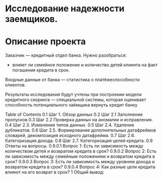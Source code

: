 # Исследование надежности заемщиков.

# **Описание проекта**


Заказчик — кредитный отдел банка. Нужно разобраться:

* влияет ли семейное положение и количество детей клиента на факт погашения кредита в срок. 

Входные данные от банка — статистика о платёжеспособности клиентов.

Результаты исследования будут учтены при построении модели кредитного скоринга — специальной системы, которая оценивает способность потенциального заёмщика вернуть кредит банку

Table of Contents
0.1  Шаг 1. Обзор данных
0.2  Шаг 2.1 Заполнение пропусков
0.3  Шаг 2.2 Проверка данных на аномалии и исправления.
0.4  Шаг 2.3. Изменение типов данных.
0.5  Шаг 2.4. Удаление дубликатов.
0.6  Шаг 2.5. Формирование дополнительных датафреймов словарей, декомпозиция исходного датафрейма.
0.7  Шаг 2.6. Категоризация дохода.
0.8  Шаг 2.7. Категоризация целей кредита.
0.9  Ответы на вопросы.
0.9.0.1  Вопрос 1: Есть ли зависимость между количеством детей и возвратом кредита в срок?
0.9.0.2  Вопрос 2: Есть ли зависимость между семейным положением и возвратом кредита в срок?
0.9.0.3  Вопрос 3: Есть ли зависимость между уровнем дохода и возвратом кредита в срок?
0.9.0.4  Вопрос 4: Как разные цели кредита влияют на его возврат в срок?
1  Общий вывод:
